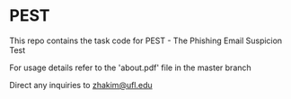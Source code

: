 # PEST
This repo contains the task code for PEST - The Phishing Email Suspicion Test

For usage details refer to the 'about.pdf' file in the master branch

Direct any inquiries to zhakim@ufl.edu
